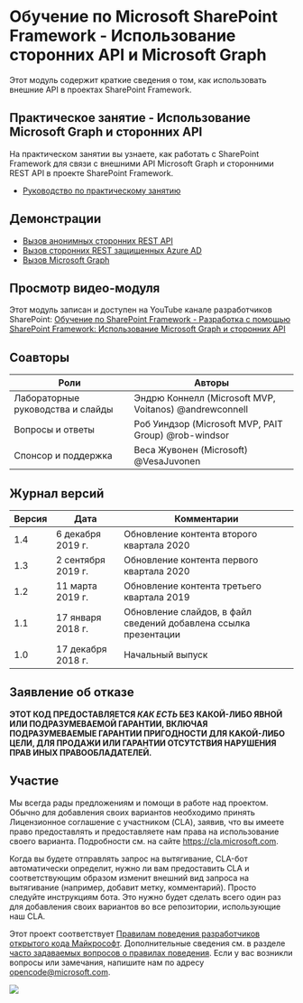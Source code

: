 # Обучение по Microsoft SharePoint Framework - Использование сторонних API и Microsoft Graph

Этот модуль содержит краткие сведения о том, как использовать внешние API в проектах SharePoint Framework.

## Практическое занятие - Использование Microsoft Graph и сторонних API

На практическом занятии вы узнаете, как работать с SharePoint Framework для связи с внешними API Microsoft Graph и сторонними REST API в проекте SharePoint Framework.

- [Руководство по практическому занятию](./Lab.md)

## Демонстрации

- [Вызов анонимных сторонних REST API](./Demos/01-httpclient)
- [Вызов сторонних REST защищенных Azure AD](./Demos/02-aadhttpclient)
- [Вызов Microsoft Graph](./Demos/03-msgraphclient)

## Просмотр видео-модуля

Этот модуль записан и доступен на YouTube канале разработчиков SharePoint: [Обучение по SharePoint Framework - Разработка с помощью SharePoint Framework: Использование Microsoft Graph и сторонних API](https://www.youtube.com/watch?v=0zVtDn0ckBM&list=PLR9nK3mnD-OV-RPXQ3Lco845qoEy7VJoc)

## Соавторы

| Роли | Авторы |
| -------------------- | ------------------------------------------------------- |
| Лабораторные руководства и cлайды | Эндрю Коннелл (Microsoft MVP, Voitanos) @andrewconnell |
| Вопросы и ответы | Роб Уиндзор (Microsoft MVP, PAIT Group) @rob-windsor |
| Спонсор и поддержка | Веса Жувонен (Microsoft) @VesaJuvonen |

## Журнал версий

| Версия | Дата | Комментарии |
| ------- | ----------------- | ---------------------- |
| 1.4 | 6 декабря 2019 г. | Обновление контента второго квартала 2020 |
| 1.3 | 2 сентября 2019 г. | Обновление контента первого квартала 2020 |
| 1.2 | 11 марта 2019 г. | Обновление контента третьего квартала 2019 |
| 1.1 | 17 января 2018 г. | Обновление слайдов, в файл сведений добавлена ссылка презентации |
| 1.0 | 17 декабря 2018 г. | Начальный выпуск |

## Заявление об отказе

**ЭТОТ КОД ПРЕДОСТАВЛЯЕТСЯ *КАК ЕСТЬ* БЕЗ КАКОЙ-ЛИБО ЯВНОЙ ИЛИ ПОДРАЗУМЕВАЕМОЙ ГАРАНТИИ, ВКЛЮЧАЯ ПОДРАЗУМЕВАЕМЫЕ ГАРАНТИИ ПРИГОДНОСТИ ДЛЯ КАКОЙ-ЛИБО ЦЕЛИ, ДЛЯ ПРОДАЖИ ИЛИ ГАРАНТИИ ОТСУТСТВИЯ НАРУШЕНИЯ ПРАВ ИНЫХ ПРАВООБЛАДАТЕЛЕЙ.**

## Участие

Мы всегда рады предложениям и помощи в работе над проектом.
Обычно для добавления своих вариантов необходимо принять Лицензионное соглашение с участником (CLA), заявив, что вы имеете право предоставлять и предоставляете нам права на использование своего варианта.
Подробности см. на сайте https://cla.microsoft.com.

Когда вы будете отправлять запрос на вытягивание, CLA-бот автоматически определит, нужно ли вам предоставить CLA и соответствующим образом изменит внешний вид запроса на вытягивание (например, добавит метку, комментарий).
Просто следуйте инструкциям бота.
Это нужно будет сделать всего один раз для добавления своих вариантов во все репозитории, использующие наш CLA.

Этот проект соответствует [Правилам поведения разработчиков открытого кода Майкрософт](https://opensource.microsoft.com/codeofconduct/).
Дополнительные сведения см. в разделе [часто задаваемых вопросов о правилах поведения](https://opensource.microsoft.com/codeofconduct/faq/).
Если у вас возникли вопросы или замечания, напишите нам по адресу [opencode@microsoft.com](mailto:opencode@microsoft.com).

<img src="https://telemetry.sharepointpnp.com/sp-dev-training-spfx-graph-3rdpartyapis" />

